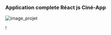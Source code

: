 ### Application complete Réact js Ciné-App

![image_projet](https://coachtestprep.s3.amazonaws.com/direct-uploads/user-173722/d896cd7e-5c67-4746-b95f-c023a6653961/maquette.png)

!
